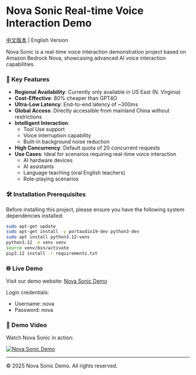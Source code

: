 # Nova Sonic Real-time Voice Interaction Demo

[中文版本](README.md) | English Version

Nova Sonic is a real-time voice interaction demonstration project based on Amazon Bedrock Nova, showcasing advanced AI voice interaction capabilities.

### 🌟 Key Features

- **Regional Availability**: Currently only available in US East (N. Virginia)
- **Cost-Effective**: 80% cheaper than GPT4O
- **Ultra-Low Latency**: End-to-end latency of ~300ms
- **Global Access**: Directly accessible from mainland China without restrictions
- **Intelligent Interaction**:
  - Tool Use support
  - Voice interruption capability
  - Built-in background noise reduction
- **High Concurrency**: Default quota of 20 concurrent requests
- **Use Cases**: Ideal for scenarios requiring real-time voice interaction
  - AI hardware devices
  - AI assistants
  - Language teaching (oral English teachers)
  - Role-playing scenarios

### 🛠️ Installation Prerequisites

Before installing this project, please ensure you have the following system dependencies installed:

```bash
sudo apt-get update
sudo apt-get install -y portaudio19-dev python3-dev
sudo apt install python3.12-venv
python3.12 -m venv venv
source venv/bin/activate
pip3.12 install -r requirements.txt
```

### 🌐 Live Demo

Visit our demo website: [Nova Sonic Demo](https://nova-sonic.teague.live/)

Login credentials:
- Username: nova
- Password: nova

### 🎥 Demo Video

Watch Nova Sonic in action:

[![Nova Sonic Demo](https://img.shields.io/badge/Watch%20Demo-Nova%20Sonic-blue)](https://d18k98y33mzd4b.cloudfront.net/Nova+Sonic+Demo+Recording.mp4)

---

© 2025 Nova Sonic Demo. All rights reserved. 